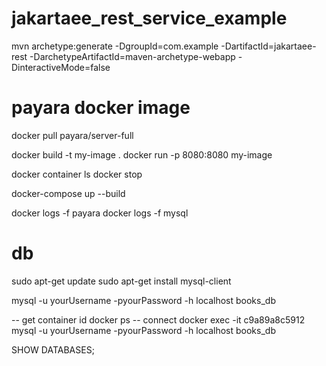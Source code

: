 # jakartaee_rest_service_example
mvn archetype:generate -DgroupId=com.example -DartifactId=jakartaee-rest -DarchetypeArtifactId=maven-archetype-webapp -DinteractiveMode=false

# payara docker image
docker pull payara/server-full

docker build -t my-image .
docker run -p 8080:8080 my-image

docker container ls
docker stop <container-name>

docker-compose up --build

docker logs -f payara
docker logs -f mysql

# db
sudo apt-get update
sudo apt-get install mysql-client

mysql -u yourUsername -pyourPassword -h localhost books_db

-- get container id
docker ps
-- connect 
docker exec -it c9a89a8c5912 mysql -u yourUsername -pyourPassword -h localhost books_db

SHOW DATABASES;

